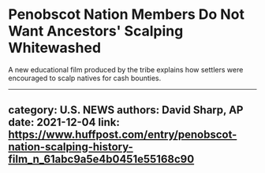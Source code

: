# Penobscot Nation Members Do Not Want Ancestors' Scalping Whitewashed

A new educational film produced by the tribe explains how settlers were encouraged to scalp natives for cash bounties.

---
category: U.S. NEWS
authors: David Sharp, AP
date: 2021-12-04
link: https://www.huffpost.com/entry/penobscot-nation-scalping-history-film_n_61abc9a5e4b0451e55168c90
---
